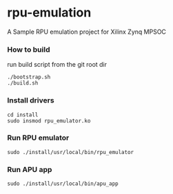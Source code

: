 # rpu-emulation

A Sample RPU emulation project for Xilinx Zynq MPSOC

### How to build

run build script from the git root dir

```
./bootstrap.sh
./build.sh
```

### Install drivers

```
cd install
sudo insmod rpu_emulator.ko
```

### Run RPU emulator

```
sudo ./install/usr/local/bin/rpu_emulator
```

### Run APU app

```
sudo ./install/usr/local/bin/apu_app
```
